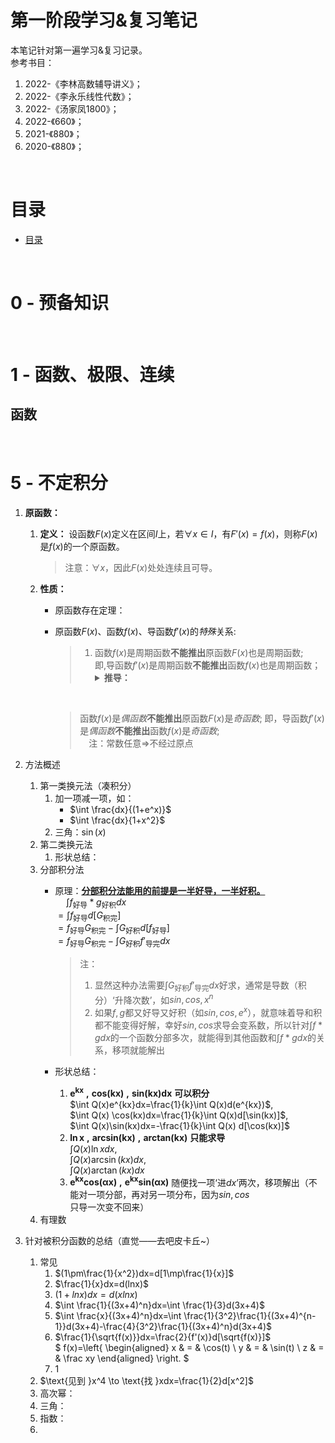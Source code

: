<!--title: 数学第一阶段学习&复习笔记-->

<!-- omit in toc -->
# 第一阶段学习&复习笔记
本笔记针对第一遍学习&复习记录。  
参考书目：
1. 2022-《李林高数辅导讲义》；
2. 2022-《李永乐线性代数》；
3. 2022-《汤家凤1800》；
4. 2022-《660》；
5. 2021-《880》；
6. 2020-《880》；

<br/>

# 目录
- [目录](#目录)

<br/>

# 0 - 预备知识

<br/>

# 1 - 函数、极限、连续
## 函数

<br/>

# 5 - 不定积分
1. **原函数：** 
    1. **定义：** 设函数$F(x)$定义在区间$I$上，若$\forall x \in I$，有$F'(x)=f(x)$，则称$F(x)$是$f(x)$的一个原函数。  
        > 注意：$\forall x$，因此$F(x)$处处连续且可导。
    2. **性质：**
        - 原函数存在定理：
        - 原函数$F(x)$、函数$f(x)$、导函数$f'(x)$的*特殊*关系:
            > 1. 函数$f(x)$是周期函数**不能推出**原函数$F(x)$也是周期函数;   
            > 即,导函数$f'(x)$是周期函数**不能推出**函数$f(x)$也是周期函数；  
            >    <details><summary><strong>推导：</strong></summary><p>if <span class="katex"><span class="katex-mathml"><math xmlns="http://www.w3.org/1998/Math/MathML"><semantics><mrow><mi>f</mi><mo stretchy="false">(</mo><mi>x</mi><mo stretchy="false">)</mo><mo>=</mo><mi>f</mi><mo stretchy="false">(</mo><mi>x</mi><mo>+</mo><mi>T</mi><mo stretchy="false">)</mo></mrow><annotation encoding="application/x-tex">f(x)=f(x+T)</annotation></semantics></math></span><span class="katex-html" aria-hidden="true"><span class="base"><span class="strut" style="height:1em;vertical-align:-0.25em;"></span><span class="mord mathnormal" style="margin-right:0.10764em;">f</span><span class="mopen">(</span><span class="mord mathnormal">x</span><span class="mclose">)</span><span class="mspace" style="margin-right:0.2777777777777778em;"></span><span class="mrel">=</span><span class="mspace" style="margin-right:0.2777777777777778em;"></span></span><span class="base"><span class="strut" style="height:1em;vertical-align:-0.25em;"></span><span class="mord mathnormal" style="margin-right:0.10764em;">f</span><span class="mopen">(</span><span class="mord mathnormal">x</span><span class="mspace" style="margin-right:0.2222222222222222em;"></span><span class="mbin">+</span><span class="mspace" style="margin-right:0.2222222222222222em;"></span></span><span class="base"><span class="strut" style="height:1em;vertical-align:-0.25em;"></span><span class="mord mathnormal" style="margin-right:0.13889em;">T</span><span class="mclose">)</span></span></span></span>, then <span class="katex"><span class="katex-mathml"><math xmlns="http://www.w3.org/1998/Math/MathML"><semantics><mrow><mi>F</mi><mo stretchy="false">(</mo><mi>x</mi><mo stretchy="false">)</mo><mo>+</mo><msub><mi>C</mi><mn>1</mn></msub><mo>=</mo><mo>∫</mo><mi>f</mi><mo stretchy="false">(</mo><mi>x</mi><mo stretchy="false">)</mo><mi>d</mi><mi>x</mi><mo>=</mo><mo>∫</mo><mi>f</mi><mo stretchy="false">(</mo><mi>x</mi><mo>+</mo><mi>T</mi><mo stretchy="false">)</mo><mi>d</mi><mo stretchy="false">(</mo><mi>x</mi><mo>+</mo><mi>T</mi><mo stretchy="false">)</mo><mo>=</mo><mi>F</mi><mo stretchy="false">(</mo><mi>x</mi><mo>+</mo><mi>T</mi><mo stretchy="false">)</mo><mo>+</mo><msub><mi>C</mi><mn>2</mn></msub></mrow><annotation encoding="application/x-tex">F(x)+C_1=\int f(x)dx=\int f(x+T)d(x+T)=F(x+T)+C_2</annotation></semantics></math></span><span class="katex-html" aria-hidden="true"><span class="base"><span class="strut" style="height:1em;vertical-align:-0.25em;"></span><span class="mord mathnormal" style="margin-right:0.13889em;">F</span><span class="mopen">(</span><span class="mord mathnormal">x</span><span class="mclose">)</span><span class="mspace" style="margin-right:0.2222222222222222em;"></span><span class="mbin">+</span><span class="mspace" style="margin-right:0.2222222222222222em;"></span></span><span class="base"><span class="strut" style="height:0.83333em;vertical-align:-0.15em;"></span><span class="mord"><span class="mord mathnormal" style="margin-right:0.07153em;">C</span><span class="msupsub"><span class="vlist-t vlist-t2"><span class="vlist-r"><span class="vlist" style="height:0.30110799999999993em;"><span style="top:-2.5500000000000003em;margin-left:-0.07153em;margin-right:0.05em;"><span class="pstrut" style="height:2.7em;"></span><span class="sizing reset-size6 size3 mtight"><span class="mord mtight">1</span></span></span></span><span class="vlist-s">​</span></span><span class="vlist-r"><span class="vlist" style="height:0.15em;"><span></span></span></span></span></span></span><span class="mspace" style="margin-right:0.2777777777777778em;"></span><span class="mrel">=</span><span class="mspace" style="margin-right:0.2777777777777778em;"></span></span><span class="base"><span class="strut" style="height:1.11112em;vertical-align:-0.30612em;"></span><span class="mop op-symbol small-op" style="margin-right:0.19445em;position:relative;top:-0.0005599999999999772em;">∫</span><span class="mspace" style="margin-right:0.16666666666666666em;"></span><span class="mord mathnormal" style="margin-right:0.10764em;">f</span><span class="mopen">(</span><span class="mord mathnormal">x</span><span class="mclose">)</span><span class="mord mathnormal">d</span><span class="mord mathnormal">x</span><span class="mspace" style="margin-right:0.2777777777777778em;"></span><span class="mrel">=</span><span class="mspace" style="margin-right:0.2777777777777778em;"></span></span><span class="base"><span class="strut" style="height:1.11112em;vertical-align:-0.30612em;"></span><span class="mop op-symbol small-op" style="margin-right:0.19445em;position:relative;top:-0.0005599999999999772em;">∫</span><span class="mspace" style="margin-right:0.16666666666666666em;"></span><span class="mord mathnormal" style="margin-right:0.10764em;">f</span><span class="mopen">(</span><span class="mord mathnormal">x</span><span class="mspace" style="margin-right:0.2222222222222222em;"></span><span class="mbin">+</span><span class="mspace" style="margin-right:0.2222222222222222em;"></span></span><span class="base"><span class="strut" style="height:1em;vertical-align:-0.25em;"></span><span class="mord mathnormal" style="margin-right:0.13889em;">T</span><span class="mclose">)</span><span class="mord mathnormal">d</span><span class="mopen">(</span><span class="mord mathnormal">x</span><span class="mspace" style="margin-right:0.2222222222222222em;"></span><span class="mbin">+</span><span class="mspace" style="margin-right:0.2222222222222222em;"></span></span><span class="base"><span class="strut" style="height:1em;vertical-align:-0.25em;"></span><span class="mord mathnormal" style="margin-right:0.13889em;">T</span><span class="mclose">)</span><span class="mspace" style="margin-right:0.2777777777777778em;"></span><span class="mrel">=</span><span class="mspace" style="margin-right:0.2777777777777778em;"></span></span><span class="base"><span class="strut" style="height:1em;vertical-align:-0.25em;"></span><span class="mord mathnormal" style="margin-right:0.13889em;">F</span><span class="mopen">(</span><span class="mord mathnormal">x</span><span class="mspace" style="margin-right:0.2222222222222222em;"></span><span class="mbin">+</span><span class="mspace" style="margin-right:0.2222222222222222em;"></span></span><span class="base"><span class="strut" style="height:1em;vertical-align:-0.25em;"></span><span class="mord mathnormal" style="margin-right:0.13889em;">T</span><span class="mclose">)</span><span class="mspace" style="margin-right:0.2222222222222222em;"></span><span class="mbin">+</span><span class="mspace" style="margin-right:0.2222222222222222em;"></span></span><span class="base"><span class="strut" style="height:0.83333em;vertical-align:-0.15em;"></span><span class="mord"><span class="mord mathnormal" style="margin-right:0.07153em;">C</span><span class="msupsub"><span class="vlist-t vlist-t2"><span class="vlist-r"><span class="vlist" style="height:0.30110799999999993em;"><span style="top:-2.5500000000000003em;margin-left:-0.07153em;margin-right:0.05em;"><span class="pstrut" style="height:2.7em;"></span><span class="sizing reset-size6 size3 mtight"><span class="mord mtight">2</span></span></span></span><span class="vlist-s">​</span></span><span class="vlist-r"><span class="vlist" style="height:0.15em;"><span></span></span></span></span></span></span></span></span></span><br/>事实上啥也推不出来，因为在保证连续的情况下，常数可以是任意的。（即我们只能推出自变量每隔一定距离，函数值变化任意常数。orz）</p></details>

            <br/>

            > 函数$f(x)$是*偶函数***不能推出**原函数$F(x)$是*奇函数*;
            > 即，导函数$f'(x)$是*偶函数***不能推出**函数$f(x)$是*奇函数*;  
            > &emsp;注：常数任意$\Rightarrow$不经过原点




1. 方法概述
    1. 第一类换元法（凑积分）
       1. 加一项减一项，如：
            - $\int \frac{dx}{(1+e^x)}$
            - $\int \frac{dx}{1+x^2}$
       2. 三角：$\sin(x)$
    2. 第二类换元法
       1. 形状总结：
    3. 分部积分法    
       - 原理：<u>**分部积分法能用的前提是一半好导，一半好积。**</u>  
            &emsp; $\int f_{\text{好导}}*g_{\text{好积}}dx$  
            $=\int f_{\text{好导}}d[G_{\text{积完}}]$  
            $=f_{\text{好导}}G_{\text{积完}}-\int G_{\text{好积}}d[f_{\text{好导}}]$   
            $=f_{\text{好导}}G_{\text{积完}}-\int G_{\text{好积}}f'_{\text{导完}}dx$  

            > 注：  
            >   1. 显然这种办法需要$\int G_{\text{好积}}f'_{\text{导完}}dx$好求，通常是导数（积分）‘升降次数’，如$sin,cos,x^n$  
            >   2. 如果$f,g$都又好导又好积（如$sin,cos,e^x$），就意味着导和积都不能变得好解，幸好$sin,cos$求导会变系数，所以针对$\int f*gdx$的一个函数分部多次，就能得到其他函数和$\int f*gdx$的关系，移项就能解出
            
       - 形状总结：
          1. $\mathbf{e^{kx}~,~cos(kx)~,~sin(kx)dx}$ **可以积分**  
          $\int Q(x)e^{kx}dx=\frac{1}{k}\int Q(x)d(e^{kx})$,   
          $\int Q(x) \cos(kx)dx=\frac{1}{k}\int Q(x)d[\sin(kx)]$,    
          $\int Q(x)\sin(kx)dx=-\frac{1}{k}\int Q(x) d[\cos(kx)]$
          1. $\mathbf{\ln x~,~arcsin(kx)~,~arctan(kx)}$ **只能求导**  
          $\int Q(x)\ln xdx$,  
          $\int Q(x)\arcsin(kx)dx$,  
          $\int Q(x)\arctan(kx)dx$
          1. $\mathbf{e^{kx}cos(\alpha x)~,~e^{kx}sin(\alpha x)}$ 随便找一项‘进$dx$’两次，移项解出（不能对一项分部，再对另一项分布，因为$sin,cos$只导一次变不回来）
    4. 有理数
2. 针对被积分函数的总结（直觉——去吧皮卡丘\~）
   1. 常见
       1. $(1\pm\frac{1}{x^2})dx=d[1\mp\frac{1}{x}]$
       3. $\frac{1}{x}dx=d(lnx)$
       4. $(1+lnx)dx=d(xlnx)$
       5. $\int \frac{1}{(3x+4)^n}dx=\int \frac{1}{3}d(3x+4)$
       6. $\int \frac{x}{(3x+4)^n}dx=\int \frac{1}{3^2}\frac{1}{(3x+4)^{n-1}}d(3x+4)-\frac{4}{3^2}\frac{1}{(3x+4)^n}d(3x+4)$
       7. $\frac{1}{\sqrt{f(x)}}dx=\frac{2}{f'(x)}d[\sqrt{f(x)}]$   
        $
        f(x)=\left\{
        \begin{aligned}
        x & = & \cos(t) \\
        y & = & \sin(t) \\
        z & = & \frac xy
        \end{aligned}
        \right.
        $  
       8. 1
   2. $\text{见到 }x^4 \to \text{找 }xdx=\frac{1}{2}d[x^2]$
   3. 高次幂：
   4. 三角：
   5. 指数：
   6. 